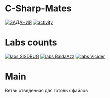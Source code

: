 # C-Sharp-Mates

  [![ЗАДАНИЯ](https://img.shields.io/static/v1?label=Google-Disk&message=%D0%97%D0%90%D0%94%D0%90%D0%9D%D0%98%D0%AF&color=red&logo=googledrive&style=for-the-badge&labelColor=black)](https://drive.google.com/drive/folders/1bTGHMJL_rzdqGpvZA9p3ML4ZnKatgnyP)
  [![activity](https://img.shields.io/github/commit-activity/w/SISDRUG/C-Sharp-Mates?style=for-the-badge&logo=C-sharp&logoColor=red&labelColor=black)](https://github.com/SISDRUG/C-Sharp-Mates/commits/main)

# Labs counts
  [![labs SISDRUG](https://img.shields.io/github/directory-file-count/SISDRUG/C-Sharp-Mates/SISDRUG??color=blue&labelColor=black&label=SISDRUG&logo=C-sharp&logoColor=red&style=for-the-badge)](https://github.com/SISDRUG/C-Sharp-Mates/tree/main/SISDRUG)
  [![labs BaldaAzz](https://img.shields.io/github/directory-file-count/SISDRUG/C-Sharp-Mates/BaldaAzz??color=blue&labelColor=black&label=BaldaAzz&logo=C-sharp&logoColor=red&style=for-the-badge)](https://github.com/SISDRUG/C-Sharp-Mates/tree/main/BaldaAzz) 
  [![labs Vicider](https://img.shields.io/github/directory-file-count/SISDRUG/C-Sharp-Mates/Vicider??color=blue&labelColor=black&label=Vicider&logo=C-sharp&logoColor=red&style=for-the-badge)](https://github.com/SISDRUG/C-Sharp-Mates/tree/main/Vicider)

# Main 
  Ветвь отведенная для готовых файлов
